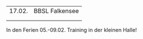|        |                |
| ------ | -------------- |
| 17.02. | BBSL Falkensee |
|        |                |
|        |                |

In den Ferien 05.-09.02. Training in der kleinen Halle!
